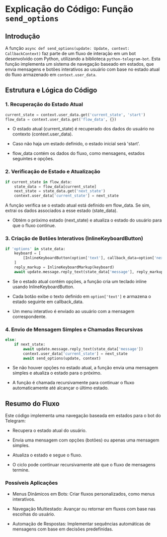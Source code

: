 # Explicação do Código: **Função `send_options`**

## Introdução
A função `async def send_options(update: Update, context: CallbackContext)` faz parte de um fluxo de interação em um bot desenvolvido com Python, utilizando a biblioteca `python-telegram-bot`. Esta função implementa um sistema de navegação baseado em estados, que envia mensagens e botões interativos ao usuário com base no estado atual do fluxo armazenado em `context.user_data`.


## Estrutura e Lógica do Código

### 1. **Recuperação do Estado Atual**
```python
current_state = context.user_data.get('current_state', 'start')
flow_data = context.user_data.get('flow_data', {})
```
- O estado atual (current_state) é recuperado dos dados do usuário no contexto (context.user_data).

- Caso não haja um estado definido, o estado inicial será 'start'.

- flow_data contém os dados do fluxo, como mensagens, estados seguintes e opções.

### 2. Verificação de Estado e Atualização
```python
if current_state in flow_data:
    state_data = flow_data[current_state]
    next_state = state_data.get('next_state')
    context.user_data['current_state'] = next_state
```

A função verifica se o estado atual está definido em flow_data. Se sim, extrai os dados associados a esse estado (state_data).

- Obtém o próximo estado (next_state) e atualiza o estado do usuário para que o fluxo continue.

### 3. Criação de Botões Interativos (InlineKeyboardButton)
```python
if 'options' in state_data:
    keyboard = [
        [InlineKeyboardButton(option['text'], callback_data=option['next_state']) for option in state_data['options']]
    ]
    reply_markup = InlineKeyboardMarkup(keyboard)
    await update.message.reply_text(state_data['message'], reply_markup=reply_markup)
```
- Se o estado atual contém opções, a função cria um teclado inline usando InlineKeyboardButton.

- Cada botão exibe o texto definido em `option['text']` e armazena o estado seguinte em callback_data.

- Um menu interativo é enviado ao usuário com a mensagem correspondente.

### 4. Envio de Mensagem Simples e Chamadas Recursivas

```python
else:
    if next_state:
        await update.message.reply_text(state_data['message'])
        context.user_data['current_state'] = next_state
        await send_options(update, context)
```
- Se não houver opções no estado atual, a função envia uma mensagem simples e atualiza o estado para o próximo.

- A função é chamada recursivamente para continuar o fluxo automaticamente até alcançar o último estado.

## Resumo do Fluxo
Este código implementa uma navegação baseada em estados para o bot do Telegram:

- Recupera o estado atual do usuário.

- Envia uma mensagem com opções (botões) ou apenas uma mensagem simples.

- Atualiza o estado e segue o fluxo.

- O ciclo pode continuar recursivamente até que o fluxo de mensagens termine.

### Possíveis Aplicações
- Menus Dinâmicos em Bots: Criar fluxos personalizados, como menus interativos.

- Navegação Multiestado: Avançar ou retornar em fluxos com base nas escolhas do usuário.

- Automação de Respostas: Implementar sequências automáticas de mensagens com base em decisões predefinidas.

